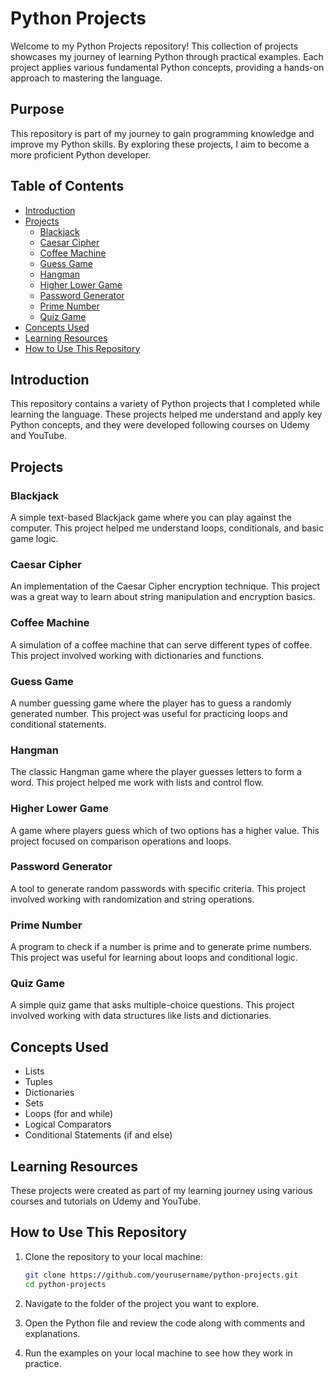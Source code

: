 # Python Projects

Welcome to my Python Projects repository! This collection of projects showcases my journey of learning Python through practical examples. 
Each project applies various fundamental Python concepts, providing a hands-on approach to mastering the language.

## Purpose

This repository is part of my journey to gain programming knowledge and improve my Python skills. By exploring these projects, I aim to become a more proficient Python developer.

## Table of Contents

- [Introduction](#introduction)
- [Projects](#projects)
  - [Blackjack](#blackjack)
  - [Caesar Cipher](#caesar-cipher)
  - [Coffee Machine](#coffee-machine)
  - [Guess Game](#guess-game)
  - [Hangman](#hangman)
  - [Higher Lower Game](#higher-lower-game)
  - [Password Generator](#password-generator)
  - [Prime Number](#prime-number)
  - [Quiz Game](#quiz-game)
- [Concepts Used](#concepts-used)
- [Learning Resources](#learning-resources)
- [How to Use This Repository](#how-to-use-this-repository)


## Introduction

This repository contains a variety of Python projects that I completed while learning the language. These projects helped me understand and apply key Python concepts, and they were developed following courses on Udemy and YouTube.

## Projects

### Blackjack

A simple text-based Blackjack game where you can play against the computer. This project helped me understand loops, conditionals, and basic game logic.

### Caesar Cipher

An implementation of the Caesar Cipher encryption technique. This project was a great way to learn about string manipulation and encryption basics.

### Coffee Machine

A simulation of a coffee machine that can serve different types of coffee. This project involved working with dictionaries and functions.

### Guess Game

A number guessing game where the player has to guess a randomly generated number. This project was useful for practicing loops and conditional statements.

### Hangman

The classic Hangman game where the player guesses letters to form a word. This project helped me work with lists and control flow.

### Higher Lower Game

A game where players guess which of two options has a higher value. This project focused on comparison operations and loops.

### Password Generator

A tool to generate random passwords with specific criteria. This project involved working with randomization and string operations.

### Prime Number

A program to check if a number is prime and to generate prime numbers. This project was useful for learning about loops and conditional logic.

### Quiz Game

A simple quiz game that asks multiple-choice questions. This project involved working with data structures like lists and dictionaries.

## Concepts Used

- Lists
- Tuples
- Dictionaries
- Sets
- Loops (for and while)
- Logical Comparators
- Conditional Statements (if and else)

## Learning Resources

These projects were created as part of my learning journey using various courses and tutorials on Udemy and YouTube.

## How to Use This Repository

1. Clone the repository to your local machine:
    ```bash
    git clone https://github.com/yourusername/python-projects.git
    cd python-projects
    ```

2. Navigate to the folder of the project you want to explore.
3. Open the Python file and review the code along with comments and explanations.
4. Run the examples on your local machine to see how they work in practice.
